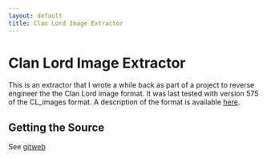 ```yaml
---
layout: default
title: Clan Lord Image Extractor
---
```


Clan Lord Image Extractor
==

This is an extractor that I wrote a while
back as part of a project to reverse engineer
the the Clan Lord image format. It was
last tested with version 575 of the CL_images
format. A description of the format is
available [here](climages-format.txt).

Getting the Source
--

See [gitweb](/gitweb/?p=clext)

